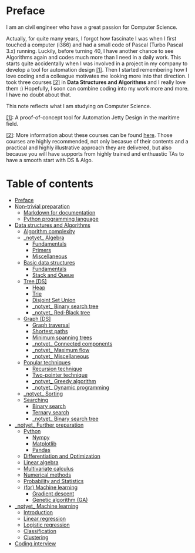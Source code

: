 # Preface

I am an civil engineer who have a great passion for Computer Science.

Actually, for quite many years, I forgot how fascinate I was when I first touched a computer \(i386\) and had a small code of Pascal \(Turbo Pascal 3.x\) running. Luckily, before turning 40, I have another chance to see Algorithms again and codes much more than I need in a daily work. This starts quite accidentally when I was involved in a project in my company to develop a tool for automation design [\[1\]](./#fn01). Then I started remembering how I love coding and a colleague motivates me looking more into that direction. I took three courses [\[2\]](./#fn02) in **Data Structures and Algorithms** and I really love them :\) Hopefully, I soon can combine coding into my work more and more. I have no doubt about that.

This note reflects what I am studying on Computer Science.

[\[1\]](./): A proof-of-concept tool for Automation Jetty Design in the maritime field.

[\[2\]](./): More information about these courses can be found [here](http://bigocoding.com/). Those courses are highly recommended, not only becasue of their contents and a practical and highly illustrative approach they are delivered, but also because you will have supports from highly trained and enthuastic TAs to have a smooth start with DS & Algo.  


# Table of contents
* [Preface](README.md)
* [Non-trivial preparation](non-trivial-preparation/README.md)
  * [Markdown for documentation](non-trivial-preparation/markdown.md)
  * [Python programming language](non-trivial-preparation/python-language.md)
* [Data structures and Algorithms](ds-algo/README.md)
  * [Algorithm complexity](ds-algo/algorithm-complexity.md)
  * [\_notyet\_ Algebra](ds-algo/algebra/README.md)
    * [Fundamentals](ds-algo/algebra/fundamentals.md)
    * [Primers](ds-algo/algebra/primers.md)
    * [Miscellaneous](ds-algo/algebra/miscellaneous.md)
  * [Basic data structures](ds-algo/data-structures/README.md)
    * [Fundamentals](ds-algo/data-structures/basic.md)
    * [Stack and Queue](ds-algo/data-structures/stack-and-queue.md)
  * [Tree \[DS\]](ds-algo/tree/README.md)
    * [Heap](ds-algo/tree/heap.md)
    * [Trie](ds-algo/tree/trie.md)
    * [Disjoint Set Union](ds-algo/tree/disjoint-set-union.md)
    * [\_notyet\_ Binary search tree](ds-algo/tree/binary-search-tree.md)
    * [\_notyet\_ Red-Black tree](ds-algo/tree/red-black-tree.md)
  * [Graph \[DS\]](ds-algo/graphs/README.md)
    * [Graph traversal](ds-algo/graphs/elementary-algorithms.md)
    * [Shortest paths](ds-algo/graphs/shortest-paths.md)
    * [Minimum spanning trees](ds-algo/graphs/spanning-trees.md)
    * [\_notyet\_ Connected components](ds-algo/graphs/connected-components.md)
    * [\_notyet\_ Maximum flow](ds-algo/graphs/maximum-flow.md)
    * [\_notyet\_ Miscellaneous](ds-algo/graphs/miscellaneous.md)
  * [Popular techniques](ds-algo/tech/README.md)
    * [Recursion technique](ds-algo/tech/recursion-technique.md)
    * [Two-pointer technique](ds-algo/tech/two-pointer-technique.md)
    * [\_notyet\_ Greedy algorithm](ds-algo/tech/greedy-algorithm.md)
    * [\_notyet\_ Dynamic programming](ds-algo/tech/dynamic-programming.md)
  * [\_notyet\_ Sorting](ds-algo/sorting.md)
  * [Searching](ds-algo/searching/README.md)
    * [Binary search](ds-algo/searching/binary-search.md)
    * [Ternary search](ds-algo/searching/ternary-search.md)
    * [\_notyet\_ Binary search tree](ds-algo/searching/binary-search-tree.md)
* [\_notyet\_ Further preparation](further-preparation/README.md)
  * [Python](further-preparation/python/README.md)
    * [Nympy](further-preparation/python/nympy.md)
    * [Matplotlib](further-preparation/python/matplotlib.md)
    * [Pandas](further-preparation/python/pandas.md)
  * [Differentiation and Optimization](further-preparation/differentiation-and-optimization.md)
  * [Linear algebra](further-preparation/linear-algebra.md)
  * [Multivariate calculus](further-preparation/multivariate-calculus.md)
  * [Numerical methods](further-preparation/numerical-methods.md)
  * [Probability and Statistics](further-preparation/probability-and-statistics.md)
  * [\(for\) Machine learning](further-preparation/for-machine-learning/README.md)
    * [Gradient descent](further-preparation/for-machine-learning/gradient-descent.md)
    * [Genetic algorithm \(GA\)](further-preparation/for-machine-learning/genetic-algorithm-ga.md)
* [\_notyet\_ Machine learning](machine-learning/README.md)
  * [Introduction](machine-learning/introduction.md)
  * [Linear regression](machine-learning/linear-regression.md)
  * [Logistic regression](machine-learning/logistic-regression.md)
  * [Classification](machine-learning/classification.md)
  * [Clustering](machine-learning/clustering.md)
* [Coding interview](interview.md)

